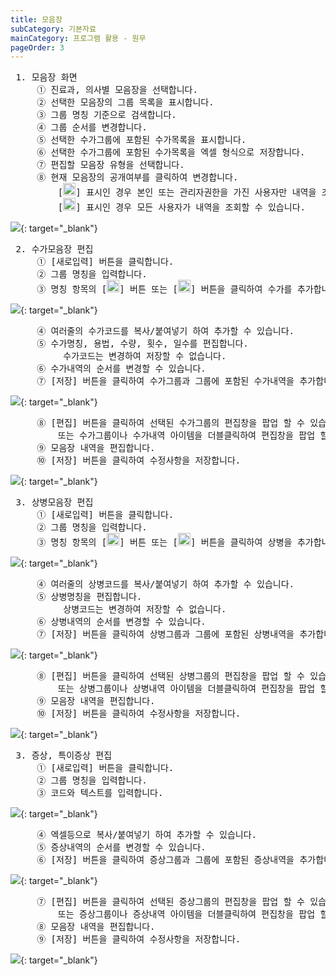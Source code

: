 ```yaml
---
title: 모음장
subCategory: 기본자료
mainCategory: 프로그램 활용 - 원무
pageOrder: 3
---
```


<pre>
 <t2><bold>1. 모음장 화면 </bold></t2>
     ① 진료과, 의사별 모음장을 선택합니다.
     ② 선택한 모음장의 그룹 목록을 표시합니다.
     ③ 그룹 명칭 기준으로 검색합니다.
     ④ 그룹 순서를 변경합니다.
     ⑤ 선택한 수가그룹에 포함된 수가목록을 표시합니다.
     ⑥ 선택한 수가그룹에 포함된 수가목록을 엑셀 형식으로 저장합니다.
     ⑦ 편집할 모음장 유형을 선택합니다.
     ⑧ 현재 모음장의 공개여부를 클릭하여 변경합니다.
         [<img src="/images/{{page.url}}_btn_1.png"  width="20" height="20">] 표시인 경우 본인 또는 관리자권한을 가진 사용자만 내역을 조회할 수 있습니다.
         [<img src="/images/{{page.url}}_btn_2.png"  width="20" height="20">] 표시인 경우 모든 사용자가 내역을 조회할 수 있습니다.
</pre>

[![](/images/{{page.url}}_1.png)](/images/{{page.url}}_1.png){: target="_blank"}

<pre>
 <t2><bold>2. 수가모음장 편집 </bold></t2>
     ① [새로입력] 버튼을 클릭합니다.
     ② 그룹 명칭을 입력합니다.
     ③ 명칭 항목의 [<img src="/images/{{page.url}}_btn_3.png"  width="20" height="20">] 버튼 또는 [<img src="/images/{{page.url}}_btn_4.png"  width="20" height="20">] 버튼을 클릭하여 수가를 추가합니다.
</pre>

[![](/images/{{page.url}}_2.png)](/images/{{page.url}}_2.png){: target="_blank"}

<pre>
     ④ 여러줄의 수가코드를 복사/붙여넣기 하여 추가할 수 있습니다.
     ⑤ 수가명칭, 용법, 수량, 횟수, 일수를 편집합니다.
          수가코드는 변경하여 저장할 수 없습니다.
     ⑥ 수가내역의 순서를 변경할 수 있습니다.
     ⑦ [저장] 버튼을 클릭하여 수가그룹과 그룹에 포함된 수가내역을 추가합니다.
</pre>

[![](/images/{{page.url}}_3.png)](/images/{{page.url}}_3.png){: target="_blank"}

<pre>
     ⑧ [편집] 버튼을 클릭하여 선택된 수가그룹의 편집창을 팝업 할 수 있습니다.
         또는 수가그룹이나 수가내역 아이템을 더블클릭하여 편집창을 팝업 할 수 있습니다.
     ⑨ 모음장 내역을 편집합니다.
     ⑩ [저장] 버튼을 클릭하여 수정사항을 저장합니다.
</pre>

[![](/images/{{page.url}}_4.png)](/images/{{page.url}}_4.png){: target="_blank"}


<pre>
 <t2><bold>3. 상병모음장 편집 </bold></t2>
     ① [새로입력] 버튼을 클릭합니다.
     ② 그룹 명칭을 입력합니다.
     ③ 명칭 항목의 [<img src="/images/{{page.url}}_btn_3.png"  width="20" height="20">] 버튼 또는 [<img src="/images/{{page.url}}_btn_4.png"  width="20" height="20">] 버튼을 클릭하여 상병을 추가합니다.
</pre>

[![](/images/{{page.url}}_5.png)](/images/{{page.url}}_5.png){: target="_blank"}

<pre>
     ④ 여러줄의 상병코드를 복사/붙여넣기 하여 추가할 수 있습니다.
     ⑤ 상병명칭을 편집합니다.
          상병코드는 변경하여 저장할 수 없습니다.
     ⑥ 상병내역의 순서를 변경할 수 있습니다.
     ⑦ [저장] 버튼을 클릭하여 상병그룹과 그룹에 포함된 상병내역을 추가합니다.
</pre>

[![](/images/{{page.url}}_6.png)](/images/{{page.url}}_6.png){: target="_blank"}

<pre>
     ⑧ [편집] 버튼을 클릭하여 선택된 상병그룹의 편집창을 팝업 할 수 있습니다.
         또는 상병그룹이나 상병내역 아이템을 더블클릭하여 편집창을 팝업 할 수 있습니다.
     ⑨ 모음장 내역을 편집합니다.
     ⑩ [저장] 버튼을 클릭하여 수정사항을 저장합니다.
</pre>

[![](/images/{{page.url}}_7.png)](/images/{{page.url}}_7.png){: target="_blank"}

<pre>
 <t2><bold>3. 증상, 특이증상 편집 </bold></t2>
     ① [새로입력] 버튼을 클릭합니다.
     ② 그룹 명칭을 입력합니다.
     ③ 코드와 텍스트를 입력합니다.
</pre>

[![](/images/{{page.url}}_8.png)](/images/{{page.url}}_8.png){: target="_blank"}

<pre>
     ④ 엑셀등으로 복사/붙여넣기 하여 추가할 수 있습니다.
     ⑤ 증상내역의 순서를 변경할 수 있습니다.
     ⑥ [저장] 버튼을 클릭하여 증상그룹과 그룹에 포함된 증상내역을 추가합니다.
</pre>

[![](/images/{{page.url}}_9.png)](/images/{{page.url}}_9.png){: target="_blank"}

<pre>
     ⑦ [편집] 버튼을 클릭하여 선택된 증상그룹의 편집창을 팝업 할 수 있습니다.
         또는 증상그룹이나 증상내역 아이템을 더블클릭하여 편집창을 팝업 할 수 있습니다.
     ⑧ 모음장 내역을 편집합니다.
     ⑨ [저장] 버튼을 클릭하여 수정사항을 저장합니다.
</pre>

[![](/images/{{page.url}}_10.png)](/images/{{page.url}}_10.png){: target="_blank"}

